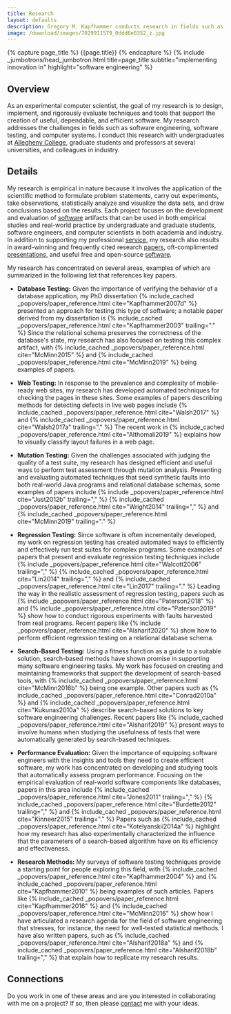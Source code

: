 ```yaml
---
title: Research
layout: defaults
description: Gregory M. Kapfhammer conducts research in fields such as software engineering and software testing.
image: /download/images/7029911579_0ddd6e8352_z.jpg
---
```


{% capture page_title %} {{page.title}} {% endcapture %}
{% include _jumbotrons/head_jumbotron.html title=page_title subtitle="implementing innovation in" highlight="software engineering" %}

## Overview

As an experimental computer scientist, the goal of my research is to design,
implement, and rigorously evaluate techniques and tools that support the
creation of useful, dependable, and efficient software. My research addresses
the challenges in fields such as software engineering, software testing, and
computer systems. I conduct this research with undergraduates
at [Allegheny College](http://www.allegheny.edu), graduate students and
professors at several universities, and colleagues in industry.

## Details

My research is empirical in nature because it involves the application of the
scientific method to formulate problem statements, carry out experiments, take
observations, statistically analyze and visualize the data sets, and draw
conclusions based on the results. Each project focuses on the development and
evaluation of [software]({{site.baseurl}}software/) artifacts that can be used
in both empirical studies and real-world practice by undergraduate and graduate
students, software engineers, and computer scientists in both academia and
industry. In addition to supporting my professional
[service]({{site.baseurl}}service/), my research also results in award-winning
and frequently cited research [papers]({{site.baseurl}}research/papers/),
oft-complimented [presentations]({{site.baseurl}}research/presentations/), and
useful free and open-source [software]({{site.baseurl}}software/).

My research has concentrated on several areas, examples of which are summarized
in the following list that references key papers.

<ul>

<li>

<b>Database Testing:</b> Given the importance of verifying the behavior of a
database application, my PhD dissertation {% include_cached
_popovers/paper_reference.html cite="Kapfhammer2007d" %} presented an approach
for testing this type of software; a notable paper derived from my dissertation
is {% include_cached _popovers/paper_reference.html cite="Kapfhammer2003"
trailing="." %} Since the relational schema preserves the correctness of the
database's state, my research has also focused on testing this complex artifact,
with {% include_cached _popovers/paper_reference.html cite="McMinn2015" %} and
{% include_cached _popovers/paper_reference.html cite="McMinn2019" %} being
examples of papers.

</li>

<p></p>

<li>

<b>Web Testing:</b> In response to the prevalence and complexity of mobile-ready
web sites, my research has developed automated techniques for checking the pages
in these sites. Some examples of papers describing methods for detecting defects
in live web pages include {% include_cached _popovers/paper_reference.html
cite="Walsh2017" %} and {% include_cached _popovers/paper_reference.html
cite="Walsh2017a" trailing="." %} The recent work in {% include_cached
_popovers/paper_reference.html cite="Althomali2019" %} explains how to visually
classify layout failures in a web page.

</li>

<p></p>

<li>

<b>Mutation Testing:</b> Given the challenges associated with judging the
quality of a test suite, my research has designed efficient and useful ways to
perform test assessment through mutation analysis. Presenting and evaluating
automated techniques that seed synthetic faults into both real-world Java
programs and relational database schemas, some examples of papers include {%
include _popovers/paper_reference.html cite="Just2012b" trailing="," %} {%
include_cached _popovers/paper_reference.html cite="Wright2014" trailing="," %}
and {% include_cached _popovers/paper_reference.html cite="McMinn2019"
trailing="." %}

</li>

<p></p>

<li>

<b>Regression Testing:</b> Since software is often incrementally developed, my
work on regression testing has created automated ways to efficiently and
effectively run test suites for complex programs. Some examples of papers that
present and evaluate regression testing techniques include {% include
_popovers/paper_reference.html cite="Walcott2006" trailing="," %} {%
include_cached _popovers/paper_reference.html cite="Lin2014" trailing="," %} and
{% include_cached _popovers/paper_reference.html cite="Lin2017" trailing="." %}
Leading the way in the realistic assessment of regression testing, papers such
as {% include _popovers/paper_reference.html cite="Paterson2018" %} and {%
include _popovers/paper_reference.html cite="Paterson2019" %} show how to
conduct rigorous experiments with faults harvested from real programs. Recent
papers like {% include _popovers/paper_reference.html cite="Alsharif2020" %}
show how to perform efficient regression testing on a relational database
schema.

</li>

<p></p>

<li>

<b>Search-Based Testing:</b> Using a fitness function as a guide to a suitable
solution, search-based methods have shown promise in supporting many software
engineering tasks. My work has focused on creating and maintaining frameworks
that support the development of search-based tools, with {% include_cached
_popovers/paper_reference.html cite="McMinn2016b" %} being one example. Other
papers such as {% include_cached _popovers/paper_reference.html
cite="Conrad2010a" %} and {% include_cached _popovers/paper_reference.html
cite="Kukunas2010a" %} describe search-based solutions to key software
engineering challenges. Recent papers like {% include_cached
_popovers/paper_reference.html cite="Alsharif2019" %} present ways to involve
humans when studying the usefulness of tests that were automatically generated
by search-based techniques.

</li>

<p></p>

<li>

<b>Performance Evaluation:</b> Given the importance of equipping software
engineers with the insights and tools they need to create efficient software, my
work has concentrated on developing and studying tools that automatically assess
program performance. Focusing on the empirical evaluation of real-world software
components like databases, papers in this area include {% include_cached
_popovers/paper_reference.html cite="Jones2011" trailing="," %} {%
include_cached _popovers/paper_reference.html cite="Burdette2012" trailing=","
%} and {% include_cached _popovers/paper_reference.html cite="Kinneer2015"
trailing="." %} Papers such as {% include_cached _popovers/paper_reference.html
cite="Kotelyanskii2014a" %} highlight how my research has also experimentally
characterized the influence that the parameters of a search-based algorithm have
on its efficiency and effectiveness.

</li>

<p></p>

<li>

<b>Research Methods:</b> My surveys of software testing techniques provide a
starting point for people exploring this field, with {% include_cached
_popovers/paper_reference.html cite="Kapfhammer2004" %} and {% include_cached
_popovers/paper_reference.html cite="Kapfhammer2010" %} being examples of such
articles. Papers like {% include_cached _popovers/paper_reference.html
cite="Kapfhammer2016" %} and {% include_cached _popovers/paper_reference.html
cite="McMinn2016" %} show how I have articulated a research agenda for the field
of software engineering that stresses, for instance, the need for well-tested
statistical methods. I have also written papers, such as {% include_cached
_popovers/paper_reference.html cite="Alsharif2018a" %} and {% include_cached
_popovers/paper_reference.html cite="Alsharif2018b" trailing="," %} that explain
how to replicate my research results.

</li>

<p></p>

</ul>

## Connections

Do you work in one of these areas and are you interested in collaborating with
me on a project? If so, then please [contact]({{site.baseurl}}contact/) me with
your ideas.
